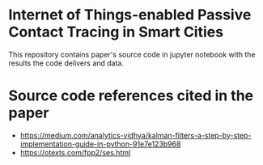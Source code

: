 # Internet of Things-enabled Passive Contact Tracing in Smart Cities 

This repository contains paper's source code in jupyter notebook with the results the code delivers and data.
# Source code references cited in the paper
- https://medium.com/analytics-vidhya/kalman-filters-a-step-by-step-implementation-guide-in-python-91e7e123b968
- https://otexts.com/fpp2/ses.html

